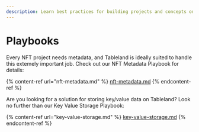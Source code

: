 ```yaml
---
description: Learn best practices for building projects and concepts on Tableland.
---
```


# Playbooks

Every NFT project needs metadata, and Tableland is ideally suited to handle this extemely important job. Check out our NFT Metadata Playbook for details:

{% content-ref url="nft-metadata.md" %}
[nft-metadata.md](nft-metadata.md)
{% endcontent-ref %}

Are you looking for a solution for storing key/value data on Tableland? Look no further than our Key Value Storage Playbook:

{% content-ref url="key-value-storage.md" %}
[key-value-storage.md](key-value-storage.md)
{% endcontent-ref %}
